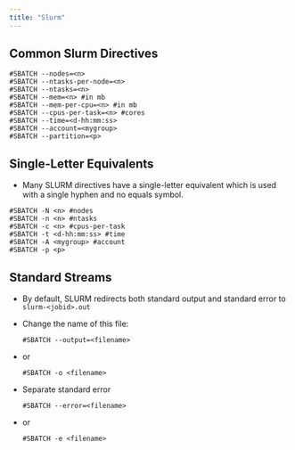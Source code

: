 ```yaml
---
title: "Slurm"
---
```


## Common Slurm Directives

```
#SBATCH --nodes=<n>
#SBATCH --ntasks-per-node=<n>
#SBATCH --ntasks=<n>
#SBATCH --mem=<n> #in mb
#SBATCH --mem-per-cpu=<n> #in mb
#SBATCH --cpus-per-task=<n> #cores
#SBATCH --time=<d-hh:mm:ss>
#SBATCH --account=<mygroup>
#SBATCH --partition=<p>
```

## Single-Letter Equivalents

- Many SLURM directives have a single-letter equivalent which is used with a single hyphen and no equals symbol.

```
#SBATCH -N <n> #nodes
#SBATCH -n <n> #ntasks
#SBATCH -c <n> #cpus-per-task
#SBATCH -t <d-hh:mm:ss> #time
#SBATCH -A <mygroup> #account
#SBATCH -p <p>
```

## Standard Streams

- By default, SLURM redirects both standard output and standard error to `slurm-<jobid>.out`
- Change the name of this file:

  `#SBATCH --output=<filename>`

- or

  `#SBATCH -o <filename>`

- Separate standard error

  `#SBATCH --error=<filename>`

- or

  `#SBATCH -e <filename>`
